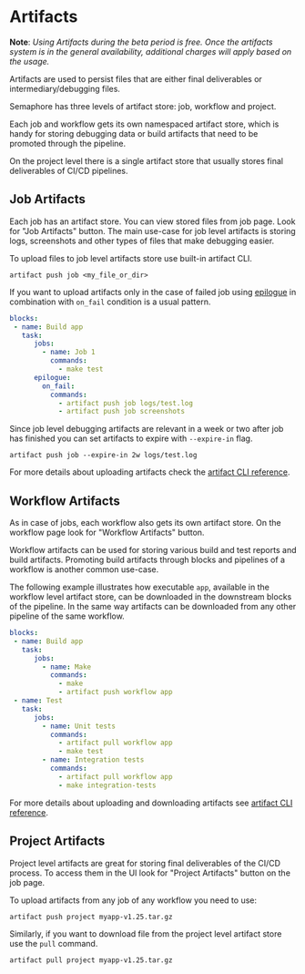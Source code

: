 # Artifacts

__Note__: *Using Artifacts during the beta period is free. Once the artifacts 
system is in the general availability, additional charges will apply based on 
the usage.*

Artifacts are used to persist files that are either final deliverables or
intermediary/debugging files.

Semaphore has three levels of artifact store: job, workflow and project.

Each job and workflow gets its own namespaced artifact store,
which is handy for storing debugging data or
build artifacts that need to be promoted through the pipeline.

On the project level there is a single artifact store
that usually stores final deliverables of CI/CD pipelines.

## Job Artifacts

Each job has an artifact store. You can view stored files from job page.
Look for "Job Artifacts" button.
The main use-case for job level artifacts is storing logs,
screenshots and other types of files that make debugging easier.

To upload files to job level artifacts store use built-in artifact CLI.

`artifact push job <my_file_or_dir>`

If you want to upload artifacts only in the case of failed job
using
[epilogue](https://docs.semaphoreci.com/article/50-pipeline-yaml#the-epilogue-property) in combination with `on_fail` condition is a usual pattern.

``` yaml
blocks:
 - name: Build app
   task:
      jobs:
        - name: Job 1
          commands:
            - make test
      epilogue:
        on_fail:
          commands:
            - artifact push job logs/test.log
            - artifact push job screenshots
```

Since job level debugging artifacts are relevant in a week or two after job has
finished you can set artifacts to expire with `--expire-in` flag.

`artifact push job --expire-in 2w logs/test.log`

For more details about uploading artifacts check
the [artifact CLI reference][artifact-cli-reference].

## Workflow Artifacts

As in case of jobs, each workflow also gets its own artifact store.
On the workflow page look for "Workflow Artifacts" button.

Workflow artifacts can be used for storing various build and test reports and
build artifacts. Promoting build artifacts through blocks and pipelines of a
workflow is another common use-case.

The following example illustrates how executable `app`, available in the
workflow level artifact store, can be downloaded in the downstream blocks of
the pipeline.  In the same way artifacts can be downloaded from any other
pipeline of the same workflow.

``` yaml
blocks:
 - name: Build app
   task:
      jobs:
        - name: Make
          commands:
            - make
            - artifact push workflow app
 - name: Test
   task:
      jobs:
        - name: Unit tests
          commands:
            - artifact pull workflow app
            - make test
        - name: Integration tests
          commands:
            - artifact pull workflow app
            - make integration-tests

```

For more details about uploading and downloading artifacts see
[artifact CLI reference][artifact-cli-reference].

## Project Artifacts

Project level artifacts are great for storing final deliverables of the
CI/CD process. To access them in the UI look for "Project Artifacts"
button on the job page.

To upload artifacts from any job of any workflow you need to use:

`artifact push project myapp-v1.25.tar.gz`

Similarly, if you want to download file from the project level artifact store
use the `pull` command.

`artifact pull project myapp-v1.25.tar.gz`

[artifact-cli-reference]: https://docs.semaphoreci.com/article/154-artifact-cli-reference

